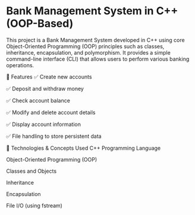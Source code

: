 # Bank Management System in C++ (OOP-Based)
This project is a Bank Management System developed in C++ using core Object-Oriented Programming (OOP) principles such as classes, inheritance, encapsulation, and polymorphism. It provides a simple command-line interface (CLI) that allows users to perform various banking operations.

🎯 Features
✅ Create new accounts

✅ Deposit and withdraw money

✅ Check account balance

✅ Modify and delete account details

✅ Display account information

✅ File handling to store persistent data

🧱 Technologies & Concepts Used
C++ Programming Language

Object-Oriented Programming (OOP)

Classes and Objects

Inheritance

Encapsulation

File I/O (using fstream)
